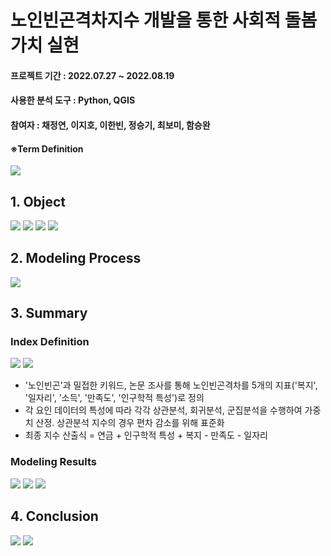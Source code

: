 # 노인빈곤격차지수 개발을 통한 사회적 돌봄가치 실현


#### 프로젝트 기간 : 2022.07.27 ~ 2022.08.19
#### 사용한 분석 도구 : Python, QGIS
#### 참여자 : 채정연, 이지호, 이한빈, 정승기, 최보미, 함승완

#### ※Term Definition
<img src="https://user-images.githubusercontent.com/76424262/217400021-5f6663a1-ff0c-4289-b4c0-f816c9c14443.PNG">

## 1. Object
<img src="https://user-images.githubusercontent.com/76424262/217398017-fc055399-c85b-4bcf-a0f5-a56638857a81.PNG">
<img src="https://user-images.githubusercontent.com/76424262/217398125-689290af-bcf8-4cfd-be9c-f26e90868387.PNG">
<img src="https://user-images.githubusercontent.com/76424262/217399947-e08fb682-526b-4ebe-b947-2d6eb24b1987.PNG">
<img src="https://user-images.githubusercontent.com/76424262/217400096-ba61e72b-2110-4441-bce6-b191ba316ae6.PNG">

## 2. Modeling Process
<img src="https://user-images.githubusercontent.com/76424262/217400141-06e3a259-c1a0-4f14-b1e8-0957b72f6606.PNG">

## 3. Summary

### Index Definition
<img src="https://user-images.githubusercontent.com/76424262/217400200-3da58d4d-40f4-499f-9291-71b852b40fee.PNG">
<img src="https://user-images.githubusercontent.com/76424262/217400253-61611783-5531-4b87-8564-7cfa8a8db225.PNG">

- '노인빈곤'과 밀접한 키워드, 논문 조사를 통해 노인빈곤격차를 5개의 지표('복지', '일자리', '소득', '만족도', '인구학적 특성')로 정의
- 각 요인 데이터의 특성에 따라 각각 상관분석, 회귀분석, 군집분석을 수행하여 가중치 산정. 상관분석 지수의 경우 편차 감소를 위해 표준화
- 최종 지수 산출식 = 연금 + 인구학적 특성 + 복지 - 만족도 - 일자리

### Modeling Results
<img src="https://user-images.githubusercontent.com/76424262/217400339-5c881b64-33f4-43b1-8092-7ea6d635f918.PNG">
<img src="https://user-images.githubusercontent.com/76424262/217400491-26c2c743-cf94-4d5e-a2cd-b7413ca08173.PNG">
<img src="https://user-images.githubusercontent.com/76424262/217400557-34c6bda7-a2b7-4aaf-8f3e-1552a5cb6e55.PNG">

## 4. Conclusion
<img src="https://user-images.githubusercontent.com/76424262/217403475-d2135e90-a83d-4c8c-a28b-a15ea1a40c23.PNG">
<img src="https://user-images.githubusercontent.com/76424262/217403545-926b46df-79b9-41ee-be17-60c02938c664.PNG">
